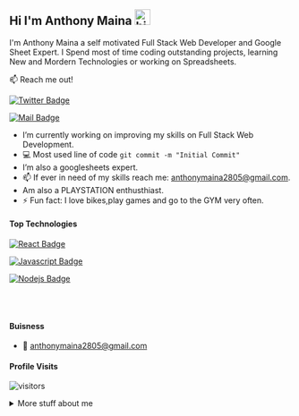 ## Hi I'm Anthony Maina <img src="https://user-images.githubusercontent.com/1303154/88677602-1635ba80-d120-11ea-84d8-d263ba5fc3c0.gif" width="28px" alt="hi">

I'm Anthony Maina a self motivated Full Stack Web Developer and Google Sheet Expert. I Spend most of time coding outstanding projects, learning New and Mordern Technologies or working on Spreadsheets.

:mailbox: Reach me out!

[![Twitter Badge](https://img.shields.io/badge/-@AnthonyMaina557-1ca0f1?style=flat&labelColor=1ca0f1&logo=twitter&logoColor=white&link=https://twitter.com/Ipenywis)](https://twitter.com/AnthonyMaina557) 


[![Mail Badge](https://img.shields.io/badge/-anthonymaina2805-c0392b?style=flat&labelColor=c0392b&logo=gmail&logoColor=white)](mailto:anthonymaina2805@gmail.com)

<!-- TODO: Add last video link -->

- I’m currently working on improving my skills on Full Stack Web Development.
- :computer: Most used line of code `git commit -m "Initial Commit"`
-  I’m also a googlesheets expert.
- 📫 If ever in need of my skills reach me: anthonymaina2805@gmail.com.
- Am also a PLAYSTATION enthusthiast.
- ⚡ Fun fact: I love bikes,play games and go to the GYM very often.

#### Top Technologies

<!-- TODO: Make technologies links takes you to repositories -->

[![React Badge](https://img.shields.io/badge/-React-61DBFB?style=for-the-badge&labelColor=black&logo=react&logoColor=61DBFB)](#) 

[![Javascript Badge](https://img.shields.io/badge/-Javascript-F0DB4F?style=for-the-badge&labelColor=black&logo=javascript&logoColor=F0DB4F)](#) 


[![Nodejs Badge](https://img.shields.io/badge/-Nodejs-3C873A?style=for-the-badge&labelColor=black&logo=node.js&logoColor=3C873A)](#) 

<br />

<br />

#### Buisness
- :email: anthonymaina2805@gmail.com


#### Profile Visits 

![visitors](https://visitor-badge.glitch.me/badge?page_id=maich557.maich557)

<details>
<summary>
  More stuff about me
</summary>

<br >

I love learning,working with spreedsheets and sharing knowledge and putting it out there to inspire other developers.

<br>

#### Coding Stats

<br>

<!--START_SECTION:waka-->

```text
HTML         3 hrs 42 mins   ████████████████████▒░░░░   81.04 %
CSS          44 mins         ████░░░░░░░░░░░░░░░░░░░░░   16.25 %
Markdown     6 mins          ▓░░░░░░░░░░░░░░░░░░░░░░░░   02.22 %
YAML         1 min           ░░░░░░░░░░░░░░░░░░░░░░░░░   00.44 %
JavaScript   0 secs          ░░░░░░░░░░░░░░░░░░░░░░░░░   00.05 %
```

<!--END_SECTION:waka-->

<br>

#### Github Stats

<br>

![maich557](https://github-readme-stats.vercel.app/api?username=maich557&count_private=true&theme=tokyonight&hide=contribs,prs,stars,issues)

</details>